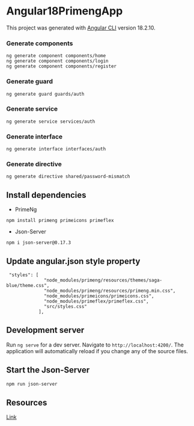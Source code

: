 # Angular18PrimengApp

This project was generated with [Angular CLI](https://github.com/angular/angular-cli) version 18.2.10.


### Generate components
```
ng generate component components/home
ng generate component components/login
ng generate component components/register
```
### Generate guard
```
ng generate guard guards/auth
```
### Generate service
```
ng generate service services/auth
```
### Generate interface
```
ng generate interface interfaces/auth
```
### Generate directive
```
ng generate directive shared/password-mismatch
```

## Install dependencies
- PrimeNg
```
npm install primeng primeicons primeflex
```
- Json-Server
```
npm i json-server@0.17.3
```
## Update angular.json style property
```
 "styles": [
              "node_modules/primeng/resources/themes/saga-blue/theme.css",
              "node_modules/primeng/resources/primeng.min.css",
              "node_modules/primeicons/primeicons.css",
              "node_modules/primeflex/primeflex.css",
              "src/styles.css"
            ],
```
## Development server
Run `ng serve` for a dev server. Navigate to `http://localhost:4200/`. The application will automatically reload if you change any of the source files.
## Start the Json-Server

```bash
npm run json-server
```


## Resources
[Link](https://youtu.be/nTWZB8bWAJE?si=-qmsmovd0pxDfikD)
